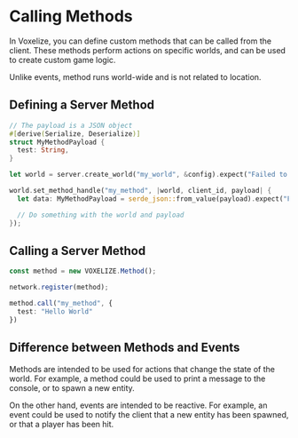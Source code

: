 # Calling Methods

In Voxelize, you can define custom methods that can be called from the client. These methods perform actions on specific worlds, and can be used to create custom game logic.

Unlike events, method runs world-wide and is not related to location.

## Defining a Server Method

```rust title="Server Method Definition"
// The payload is a JSON object
#[derive(Serialize, Deserialize)]
struct MyMethodPayload {
  test: String,
}

let world = server.create_world("my_world", &config).expect("Failed to create world");

world.set_method_handle("my_method", |world, client_id, payload| {
  let data: MyMethodPayload = serde_json::from_value(payload).expect("Failed to parse payload");

  // Do something with the world and payload
});
```

## Calling a Server Method

```ts title="Client Method Call"
const method = new VOXELIZE.Method();

network.register(method);

method.call("my_method", {
  test: "Hello World"
})
```

## Difference between Methods and Events

Methods are intended to be used for actions that change the state of the world. For example, a method could be used to print a message to the console, or to spawn a new entity.

On the other hand, events are intended to be reactive. For example, an event could be used to notify the client that a new entity has been spawned, or that a player has been hit.